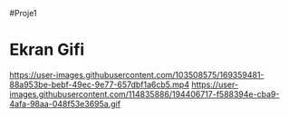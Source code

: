  #Proje1
<h1>Ekran Gifi</h1>

https://user-images.githubusercontent.com/103508575/169359481-88a953be-bebf-49ec-9e77-657dbf1a6cb5.mp4
https://user-images.githubusercontent.com/114835886/194406717-f588394e-cba9-4afa-98aa-048f53e3695a.gif
